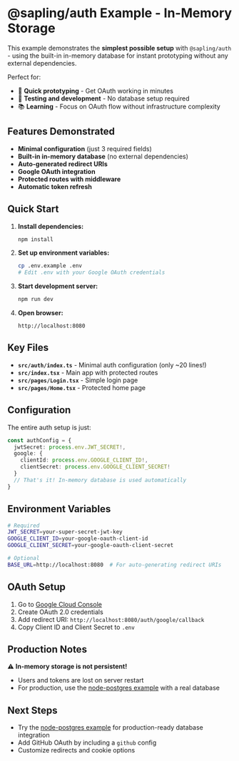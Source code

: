 # @sapling/auth Example - In-Memory Storage

This example demonstrates the **simplest possible setup** with `@sapling/auth` - using the built-in in-memory database for instant prototyping without any external dependencies.

Perfect for:
- 🚀 **Quick prototyping** - Get OAuth working in minutes
- 🧪 **Testing and development** - No database setup required  
- 📚 **Learning** - Focus on OAuth flow without infrastructure complexity

## Features Demonstrated

- **Minimal configuration** (just 3 required fields)
- **Built-in in-memory database** (no external dependencies)
- **Auto-generated redirect URIs**
- **Google OAuth integration**
- **Protected routes with middleware**
- **Automatic token refresh**

## Quick Start

1. **Install dependencies:**
   ```bash
   npm install
   ```

2. **Set up environment variables:**
   ```bash
   cp .env.example .env
   # Edit .env with your Google OAuth credentials
   ```

3. **Start development server:**
   ```bash
   npm run dev
   ```

4. **Open browser:**
   ```
   http://localhost:8080
   ```

## Key Files

- **`src/auth/index.ts`** - Minimal auth configuration (only ~20 lines!)
- **`src/index.tsx`** - Main app with protected routes
- **`src/pages/Login.tsx`** - Simple login page
- **`src/pages/Home.tsx`** - Protected home page

## Configuration

The entire auth setup is just:

```typescript
const authConfig = {
  jwtSecret: process.env.JWT_SECRET!,
  google: {
    clientId: process.env.GOOGLE_CLIENT_ID!,
    clientSecret: process.env.GOOGLE_CLIENT_SECRET!
  }
  // That's it! In-memory database is used automatically
}
```

## Environment Variables

```bash
# Required
JWT_SECRET=your-super-secret-jwt-key
GOOGLE_CLIENT_ID=your-google-oauth-client-id  
GOOGLE_CLIENT_SECRET=your-google-oauth-client-secret

# Optional
BASE_URL=http://localhost:8080  # For auto-generating redirect URIs
```

## OAuth Setup

1. Go to [Google Cloud Console](https://console.cloud.google.com/)
2. Create OAuth 2.0 credentials
3. Add redirect URI: `http://localhost:8080/auth/google/callback`
4. Copy Client ID and Client Secret to `.env`

## Production Notes

⚠️ **In-memory storage is not persistent!** 
- Users and tokens are lost on server restart
- For production, use the [node-postgres example](../node-postgres/) with a real database

## Next Steps

- Try the [node-postgres example](../node-postgres/) for production-ready database integration
- Add GitHub OAuth by including a `github` config
- Customize redirects and cookie options
